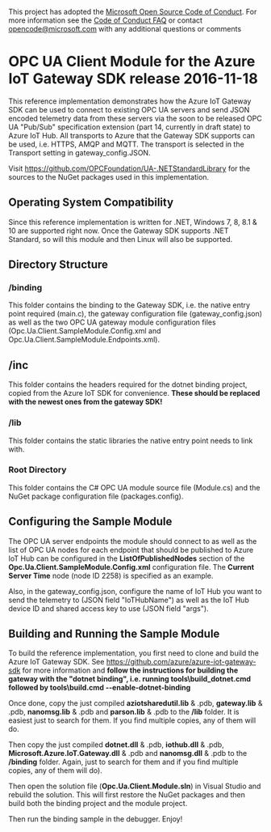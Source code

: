 This project has adopted the [Microsoft Open Source Code of Conduct](https://opensource.microsoft.com/codeofconduct/). For more information see the [Code of Conduct FAQ](https://opensource.microsoft.com/codeofconduct/faq/) or contact [opencode@microsoft.com](mailto:opencode@microsoft.com) with any additional questions or comments

# OPC UA Client Module for the Azure IoT Gateway SDK release 2016-11-18
This reference implementation demonstrates how the Azure IoT Gateway SDK can be used to connect to existing OPC UA servers and send JSON encoded telemetry data from these servers via the soon to be released OPC UA "Pub/Sub" specification extension (part 14, currently in draft state) to Azure IoT Hub. All transports to Azure that the Gateway SDK supports can be used, i.e. HTTPS, AMQP and MQTT. The transport is selected in the Transport setting in gateway_config.JSON.

Visit https://github.com/OPCFoundation/UA-.NETStandardLibrary for the sources to the NuGet packages used in this implementation.

## Operating System Compatibility
Since this reference implementation is written for .NET, Windows 7, 8, 8.1 & 10 are supported right now. Once the Gateway SDK supports .NET Standard, so will this module and then Linux will also be supported.

## Directory Structure

### /binding
This folder contains the binding to the Gateway SDK, i.e. the native entry point required (main.c), the gateway configuration file (gateway_config.json) as well as the two OPC UA gateway module configuration files (Opc.Ua.Client.SampleModule.Config.xml and Opc.Ua.Client.SampleModule.Endpoints.xml).

## /inc
This folder contains the headers required for the dotnet binding project, copied from the Azure IoT SDK for convenience. **These should be replaced with the newest ones from the gateway SDK!**

### /lib
This folder contains the static libraries the native entry point needs to link with.

### Root Directory
This folder contains the C# OPC UA module source file (Module.cs) and the NuGet package configuration file (packages.config).

## Configuring the Sample Module
The OPC UA server endpoints the module should connect to as well as the list of OPC UA nodes for each endpoint that should be published to Azure IoT Hub can be configured in the **ListOfPublishedNodes** section of the **Opc.Ua.Client.SampleModule.Config.xml** configuration file. The **Current Server Time** node (node ID 2258) is specified as an example.

Also, in the gateway_config.json, configure the name of IoT Hub you want to send the telemetry to (JSON field "IoTHubName") as well as the IoT Hub device ID and shared access key to use (JSON field "args").

## Building and Running the Sample Module
To build the reference implementation, you first need to clone and build the Azure IoT Gateway SDK. See https://github.com/azure/azure-iot-gateway-sdk for more information and **follow the instructions for building the gateway with the "dotnet binding", i.e. running tools\build_dotnet.cmd followed by tools\build.cmd --enable-dotnet-binding** 

Once done, copy the just compiled **aziotsharedutil.lib** & .pdb, **gateway.lib** & .pdb, **nanomsg.lib** & .pdb and **parson.lib** & .pdb to the **/lib** folder. It is easiest just to search for them. If you find multiple copies, any of them will do.

Then copy the just compiled **dotnet.dll** & .pdb, **iothub.dll** & .pdb, **Microsoft.Azure.IoT.Gateway.dll** & .pdb and **nanomsg.dll** & .pdb to the **/binding** folder. Again, just to search for them and if you find multiple copies, any of them will do).

Then open the solution file (**Opc.Ua.Client.Module.sln**) in Visual Studio and rebuild the solution. This will first restore the NuGet packages and then build both the binding project and the module project.

Then run the binding sample in the debugger. Enjoy!
